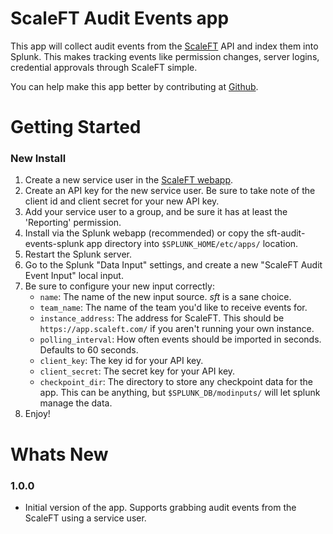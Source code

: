 # ScaleFT Audit Events app

This app will collect audit events from the [ScaleFT](https://www.scaleft.com) API and index them into Splunk. This makes tracking events like permission changes, server logins, credential approvals through ScaleFT simple.

You can help make this app better by contributing at [Github](https://www.github.com/ScaleFT/sft-audit-events-splunk).

# Getting Started

### New Install
1. Create a new service user in the [ScaleFT webapp](https://app.scaleft.com).
2. Create an API key for the new service user. Be sure to take note of the client id and client secret for your new API key.
3. Add your service user to a group, and be sure it has at least the 'Reporting' permission.
4. Install via the Splunk webapp (recommended) or copy the sft-audit-events-splunk app directory into `$SPLUNK_HOME/etc/apps/` location.
5. Restart the Splunk server.
6. Go to the Splunk "Data Input" settings, and create a new "ScaleFT Audit Event Input" local input.
7. Be sure to configure your new input correctly:
    * `name`: The name of the new input source. _sft_ is a sane choice.
    * `team_name`: The name of the team you'd like to receive events for.
    * `instance_address`: The address for ScaleFT. This should be `https://app.scaleft.com/` if you aren't running your own instance.
    * `polling_interval`: How often events should be imported in seconds. Defaults to 60 seconds.
    * `client_key`: The key id for your API key.
    * `client_secret`: The secret key for your API key.
    * `checkpoint_dir`: The directory to store any checkpoint data for the app. This can be anything, but `$SPLUNK_DB/modinputs/` will let splunk manage the data.
8. Enjoy!

# Whats New

### 1.0.0
 - Initial version of the app. Supports grabbing audit events from the ScaleFT using a service user.